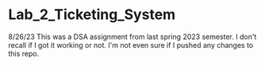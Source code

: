 # Lab_2_Ticketing_System
8/26/23 This was a DSA assignment from last spring 2023 semester. I don't recall if I got it working or not. I'm not even sure if I pushed any changes to this repo. 
